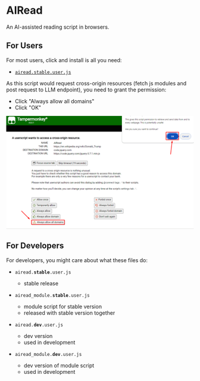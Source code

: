 # AIRead
An AI-assisted reading script in browsers.

## For Users

For most users, click and install is all you need:

- [<code>airead.stable.user.js</code>](https://github.com/Hansimov/airead/raw/main/airead.stable.user.js)

As this script would request cross-origin resources (fetch js modules and post request to LLM endpoint), you need to grant the permission:

- Click "Always allow all domains"
- Click "OK"

![](./assets/install.png)

## For Developers

For developers, you might care about what these files do:

- <code>airead.<b>stable</b>.user.js</code>
  - stable release

- <code>airead_module.<b>stable</b>.user.js</code>
  - module script for stable version
  - released with stable version together

- <code>airead.<b>dev</b>.user.js</code>
  - dev version
  - used in development
- <code>airead_module.<b>dev</b>.user.js</code>
  - dev version of module script
  - used in development
